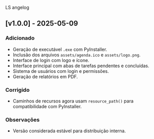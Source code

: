 
LS
angelog

## [v1.0.0] - 2025-05-09
### Adicionado
- Geração de executável `.exe` com PyInstaller.
- Inclusão dos arquivos `assets/agenda.ico` e `assets/logo.png`.
- Interface de login com logo e ícone.
- Interface principal com abas de tarefas pendentes e concluídas.
- Sistema de usuários com login e permissões.
- Geração de relatórios em PDF.

### Corrigido
- Caminhos de recursos agora usam `resource_path()` para compatibilidade com PyInstaller.

### Observações
- Versão considerada estável para distribuição interna.
